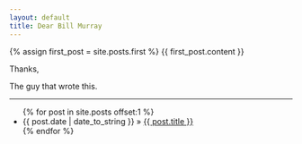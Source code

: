 ```yaml
---
layout: default
title: Dear Bill Murray
---
```

{% assign first_post = site.posts.first %}
{{ first_post.content }}

<div class="signature">
  <p>
    Thanks,
  </p>
  <p>
    The guy that wrote this.
  </p>
</div>
<hr />
<ul class="posts">
{% for post in site.posts offset:1 %}
  <li>{{ post.date | date_to_string }} &raquo; <a href="{{ post.url }}">{{ post.title }}</a></li>
{% endfor %}
</ul>